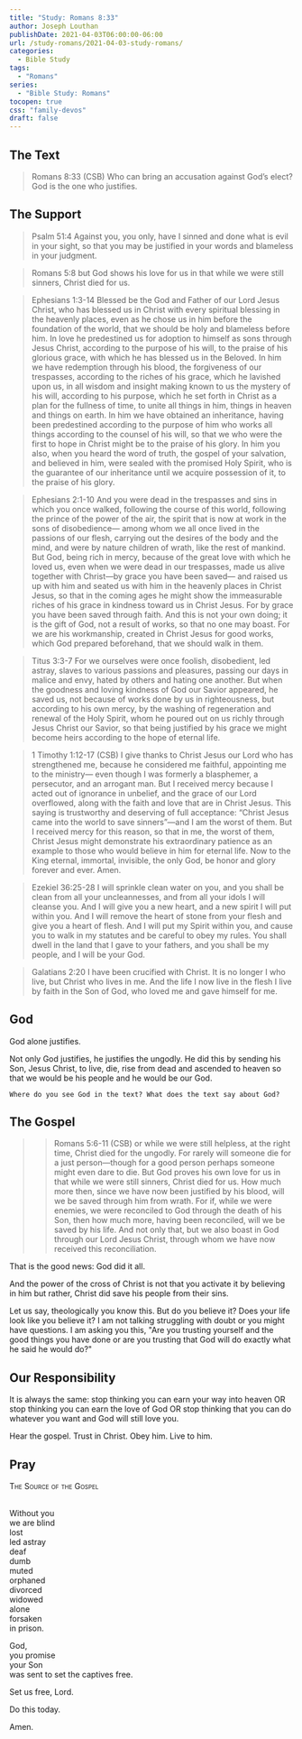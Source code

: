 ```yaml
---
title: "Study: Romans 8:33"
author: Joseph Louthan
publishDate: 2021-04-03T06:00:00-06:00
url: /study-romans/2021-04-03-study-romans/
categories:
  - Bible Study
tags:
  - "Romans"
series:
  - "Bible Study: Romans"
tocopen: true
css: "family-devos"
draft: false
---
```

## The Text

>Romans 8:33 (CSB) Who can bring an accusation against God’s elect? God is the one who justifies.

## The Support

>Psalm 51:4 Against you, you only, have I sinned and done what is evil in your sight, so that you may be justified in your words and blameless in your judgment.

>Romans 5:8 but God shows his love for us in that while we were still sinners, Christ died for us.

>Ephesians 1:3-14 Blessed be the God and Father of our Lord Jesus Christ, who has blessed us in Christ with every spiritual blessing in the heavenly places, even as he chose us in him before the foundation of the world, that we should be holy and blameless before him. In love he predestined us for adoption to himself as sons through Jesus Christ, according to the purpose of his will, to the praise of his glorious grace, with which he has blessed us in the Beloved. In him we have redemption through his blood, the forgiveness of our trespasses, according to the riches of his grace, which he lavished upon us, in all wisdom and insight making known to us the mystery of his will, according to his purpose, which he set forth in Christ as a plan for the fullness of time, to unite all things in him, things in heaven and things on earth. In him we have obtained an inheritance, having been predestined according to the purpose of him who works all things according to the counsel of his will, so that we who were the first to hope in Christ might be to the praise of his glory. In him you also, when you heard the word of truth, the gospel of your salvation, and believed in him, were sealed with the promised Holy Spirit, who is the guarantee of our inheritance until we acquire possession of it, to the praise of his glory.

>Ephesians 2:1-10 And you were dead in the trespasses and sins in which you once walked, following the course of this world, following the prince of the power of the air, the spirit that is now at work in the sons of disobedience— among whom we all once lived in the passions of our flesh, carrying out the desires of the body and the mind, and were by nature children of wrath, like the rest of mankind. But God, being rich in mercy, because of the great love with which he loved us, even when we were dead in our trespasses, made us alive together with Christ—by grace you have been saved— and raised us up with him and seated us with him in the heavenly places in Christ Jesus, so that in the coming ages he might show the immeasurable riches of his grace in kindness toward us in Christ Jesus. For by grace you have been saved through faith. And this is not your own doing; it is the gift of God, not a result of works, so that no one may boast. For we are his workmanship, created in Christ Jesus for good works, which God prepared beforehand, that we should walk in them.

>Titus 3:3-7 For we ourselves were once foolish, disobedient, led astray, slaves to various passions and pleasures, passing our days in malice and envy, hated by others and hating one another. But when the goodness and loving kindness of God our Savior appeared, he saved us, not because of works done by us in righteousness, but according to his own mercy, by the washing of regeneration and renewal of the Holy Spirit, whom he poured out on us richly through Jesus Christ our Savior, so that being justified by his grace we might become heirs according to the hope of eternal life.

>1 Timothy 1:12-17 (CSB) I give thanks to Christ Jesus our Lord who has strengthened me, because he considered me faithful, appointing me to the ministry— even though I was formerly a blasphemer, a persecutor, and an arrogant man. But I received mercy because I acted out of ignorance in unbelief, and the grace of our Lord overflowed, along with the faith and love that are in Christ Jesus. This saying is trustworthy and deserving of full acceptance: “Christ Jesus came into the world to save sinners”—and I am the worst of them. But I received mercy for this reason, so that in me, the worst of them, Christ Jesus might demonstrate his extraordinary patience as an example to those who would believe in him for eternal life. Now to the King eternal, immortal, invisible, the only God, be honor and glory forever and ever. Amen.

>Ezekiel 36:25-28 I will sprinkle clean water on you, and you shall be clean from all your uncleannesses, and from all your idols I will cleanse you. And I will give you a new heart, and a new spirit I will put within you. And I will remove the heart of stone from your flesh and give you a heart of flesh. And I will put my Spirit within you, and cause you to walk in my statutes and be careful to obey my rules. You shall dwell in the land that I gave to your fathers, and you shall be my people, and I will be your God.

>Galatians 2:20 I have been crucified with Christ. It is no longer I who live, but Christ who lives in me. And the life I now live in the flesh I live by faith in the Son of God, who loved me and gave himself for me.

## God

God alone justifies.

Not only God justifies, he justifies the ungodly. He did this by sending his Son, Jesus Christ, to live, die, rise from dead and ascended to heaven so that we would be his people and he would be our God.

`Where do you see God in the text? What does the text say about God?`

## The Gospel

>>Romans 5:6-11 (CSB) or while we were still helpless, at the right time, Christ died for the ungodly. For rarely will someone die for a just person—though for a good person perhaps someone might even dare to die. But God proves his own love for us in that while we were still sinners, Christ died for us. How much more then, since we have now been justified by his blood, will we be saved through him from wrath. For if, while we were enemies, we were reconciled to God through the death of his Son, then how much more, having been reconciled, will we be saved by his life. And not only that, but we also boast in God through our Lord Jesus Christ, through whom we have now received this reconciliation.

That is the good news: God did it all.

And the power of the cross of Christ is not that you activate it by believing in him but rather, Christ did save his people from their sins.

Let us say, theologically you know this. But do you believe it? Does your life look like you believe it? I am not talking struggling with doubt or you might have questions. I am asking you this, "Are you trusting yourself and the good things you have done or are you trusting that God will do exactly what he said he would do?"

## Our Responsibility

It is always the same: stop thinking you can earn your way into heaven OR stop thinking you can earn the love of God OR stop thinking that you can do whatever you want and God will still love you.

Hear the gospel. Trust in Christ. Obey him. Live to him.

## Pray

<div style="font-variant: small-caps;">
The Source of the Gospel
</div>
&nbsp;

Without you  
  we are blind  
  lost  
  led astray  
  deaf  
  dumb  
  muted  
  orphaned  
  divorced  
  widowed  
  alone  
  forsaken  
  in prison.

God,  
  you promise  
  your Son  
  was sent to set the captives free.

Set us free, Lord.

Do this today.

Amen.
